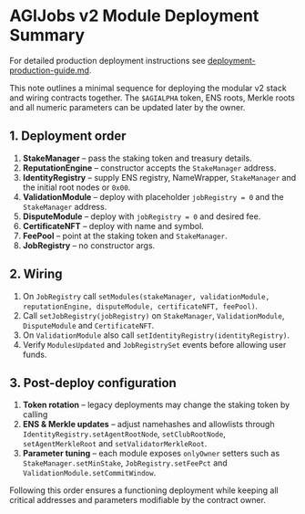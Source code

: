 # AGIJobs v2 Module Deployment Summary

For detailed production deployment instructions see [deployment-production-guide.md](deployment-production-guide.md).

This note outlines a minimal sequence for deploying the modular v2 stack
and wiring contracts together. The `$AGIALPHA` token, ENS roots, Merkle
roots and all numeric parameters can be updated later by the owner.

## 1. Deployment order

1. **StakeManager** – pass the staking token and treasury details.
2. **ReputationEngine** – constructor accepts the `StakeManager` address.
3. **IdentityRegistry** – supply ENS registry, NameWrapper, `StakeManager`
   and the initial root nodes or `0x00`.
4. **ValidationModule** – deploy with placeholder `jobRegistry = 0` and
   the `StakeManager` address.
5. **DisputeModule** – deploy with `jobRegistry = 0` and desired fee.
6. **CertificateNFT** – deploy with name and symbol.
7. **FeePool** – point at the staking token and `StakeManager`.
8. **JobRegistry** – no constructor args.

## 2. Wiring

1. On `JobRegistry` call
   `setModules(stakeManager, validationModule, reputationEngine,
disputeModule, certificateNFT, feePool)`.
2. Call `setJobRegistry(jobRegistry)` on `StakeManager`,
   `ValidationModule`, `DisputeModule` and `CertificateNFT`.
3. On `ValidationModule` also call `setIdentityRegistry(identityRegistry)`.
4. Verify `ModulesUpdated` and `JobRegistrySet` events before allowing
   user funds.

## 3. Post-deploy configuration

1. **Token rotation** – legacy deployments may change the staking token by calling
2. **ENS & Merkle updates** – adjust namehashes and allowlists through
   `IdentityRegistry.setAgentRootNode`, `setClubRootNode`,
   `setAgentMerkleRoot` and `setValidatorMerkleRoot`.
3. **Parameter tuning** – each module exposes `onlyOwner` setters such as
   `StakeManager.setMinStake`, `JobRegistry.setFeePct` and
   `ValidationModule.setCommitWindow`.

Following this order ensures a functioning deployment while keeping all
critical addresses and parameters modifiable by the contract owner.
